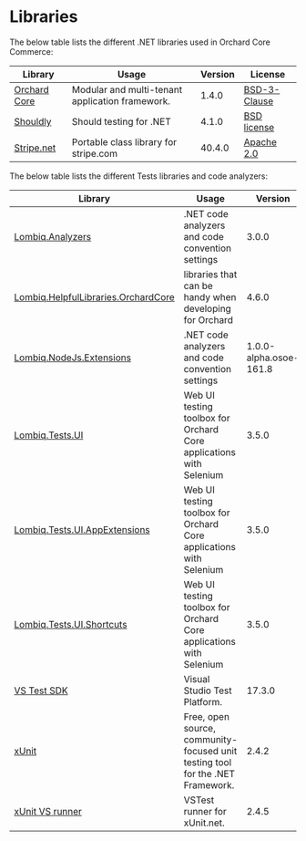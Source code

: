 # Libraries

The below table lists the different .NET libraries used in Orchard Core Commerce:

| Library | Usage | Version | License |
|--- | --- | --- | --- |
| [Orchard Core](https://github.com/OrchardCMS/OrchardCore) | Modular and multi-tenant application framework. | 1.4.0 |[BSD-3-Clause](https://github.com/OrchardCMS/OrchardCore/blob/main/LICENSE) |
| [Shouldly](https://github.com/shouldly/shouldly) | Should testing for .NET | 4.1.0 |[BSD license](https://github.com/shouldly/shouldly/blob/master/LICENSE.txt) |
| [Stripe.net](https://github.com/shouldly/shouldly) | Portable class library for stripe.com | 40.4.0 |[Apache 2.0](https://github.com/shouldly/shouldly/blob/master/LICENSE.txt) |

The below table lists the different Tests libraries and code analyzers:

| Library | Usage | Version | License |
|--- | --- | --- | --- |
| [Lombiq.Analyzers](https://github.com/Lombiq/.NET-Analyzers) | .NET code analyzers and code convention settings | 3.0.0 | |
| [Lombiq.HelpfulLibraries.OrchardCore](https://github.com/Lombiq/Helpful-Libraries) | libraries that can be handy when developing for Orchard | 4.6.0 | [BSD-3-Clause](https://github.com/Lombiq/Helpful-Libraries/blob/dev/License.md) |
| [Lombiq.NodeJs.Extensions](https://github.com/Lombiq/.NET-Analyzers) | .NET code analyzers and code convention settings | 1.0.0-alpha.osoe-161.8 | [BSD-3-Clause](https://github.com/Lombiq/NodeJs-Extensions/blob/dev/License.md) |
| [Lombiq.Tests.UI](https://github.com/Lombiq/UI-Testing-Toolbox) | Web UI testing toolbox for Orchard Core applications with Selenium | 3.5.0 | [BSD-3-Clause](https://github.com/Lombiq/UI-Testing-Toolbox/blob/dev/License.md) |
| [Lombiq.Tests.UI.AppExtensions](https://github.com/Lombiq/UI-Testing-Toolbox) | Web UI testing toolbox for Orchard Core applications with Selenium | 3.5.0 | [BSD-3-Clause](https://github.com/Lombiq/UI-Testing-Toolbox/blob/dev/License.md) |
| [Lombiq.Tests.UI.Shortcuts](https://github.com/Lombiq/UI-Testing-Toolbox/tree/dev/Lombiq.Tests.UI.Shortcuts) | Web UI testing toolbox for Orchard Core applications with Selenium | 3.5.0 | [BSD-3-Clause](https://github.com/Lombiq/UI-Testing-Toolbox/blob/dev/License.md) |
| [VS Test SDK](https://github.com/microsoft/vstest/) | Visual Studio Test Platform. | 17.3.0 | [MIT](https://github.com/microsoft/vstest/blob/master/LICENSE) |
| [xUnit](https://github.com/xunit/xunit) | Free, open source, community-focused unit testing tool for the .NET Framework. | 2.4.2 | [MIT](https://github.com/xunit/xunit/blob/main/LICENSE) |
| [xUnit VS runner](https://github.com/xunit/visualstudio.xunit) | VSTest runner for xUnit.net. | 2.4.5 | [MIT](https://github.com/xunit/visualstudio.xunit/blob/main/License.txt) |
